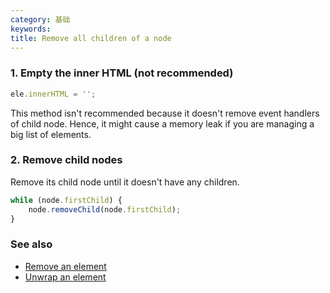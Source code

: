 ```yaml
---
category: 基础
keywords:
title: Remove all children of a node
---
```


### 1. Empty the inner HTML (not recommended)

```js
ele.innerHTML = '';
```

This method isn't recommended because it doesn't remove event handlers of child node. Hence, it might cause a memory leak if you are managing a big list of elements.

### 2. Remove child nodes

Remove its child node until it doesn't have any children.

```js
while (node.firstChild) {
    node.removeChild(node.firstChild);
}
```

### See also

-   [Remove an element](/remove-an-element)
-   [Unwrap an element](/unwrap-an-element)
